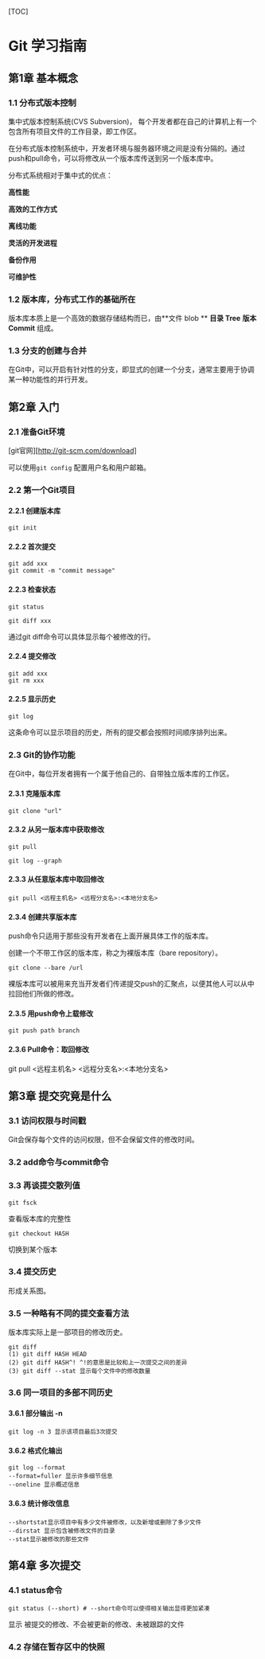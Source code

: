 [TOC]

# Git 学习指南

## 第1章 基本概念

### 1.1 分布式版本控制

集中式版本控制系统(CVS Subversion)， 每个开发者都在自己的计算机上有一个包含所有项目文件的工作目录，即工作区。

在分布式版本控制系统中，开发者环境与服务器环境之间是没有分隔的。通过push和pull命令，可以将修改从一个版本库传送到另一个版本库中。

分布式系统相对于集中式的优点：

**高性能**

**高效的工作方式**

**离线功能**

**灵活的开发进程**

**备份作用**

**可维护性**



### 1.2 版本库，分布式工作的基础所在

版本库本质上是一个高效的数据存储结构而已，由**文件 blob ** **目录 Tree** **版本 Commit** 组成。



### 1.3 分支的创建与合并

在Git中，可以开启有针对性的分支，即显式的创建一个分支，通常主要用于协调某一种功能性的并行开发。



## 第2章 入门

### 2.1 准备Git环境

[git官网][http://git-scm.com/download]

可以使用```git config``` 配置用户名和用户邮箱。

### 2.2 第一个Git项目

#### 2.2.1 创建版本库

~~~shell
git init
~~~



#### 2.2.2 首次提交

```shell
git add xxx
git commit -m "commit message"
```

#### 2.2.3 检查状态

```shell
git status
```

```shell
git diff xxx
```

通过git diff命令可以具体显示每个被修改的行。

#### 2.2.4 提交修改

~~~shell
git add xxx
git rm xxx
~~~

#### 2.2.5 显示历史

~~~shell
git log
~~~

这条命令可以显示项目的历史，所有的提交都会按照时间顺序排列出来。

### 2.3 Git的协作功能

在Git中，每位开发者拥有一个属于他自己的、自带独立版本库的工作区。

#### 2.3.1 克隆版本库

~~~shell
git clone "url"
~~~

#### 2.3.2 从另一版本库中获取修改

~~~shell
git pull
~~~

~~~shell
git log --graph
~~~

#### 2.3.3 从任意版本库中取回修改

~~~shell
git pull <远程主机名> <远程分支名>:<本地分支名>
~~~

#### 2.3.4 创建共享版本库

push命令只适用于那些没有开发者在上面开展具体工作的版本库。

创建一个不带工作区的版本库，称之为裸版本库（bare repository）。

```shell
git clone --bare /url
```

裸版本库可以被用来充当开发者们传递提交push的汇聚点，以便其他人可以从中拉回他们所做的修改。

#### 2.3.5 用push命令上载修改

~~~shell
git push path branch
~~~

#### 2.3.6 Pull命令：取回修改

git pull <远程主机名> <远程分支名>:<本地分支名>



## 第3章 提交究竟是什么

### 3.1 访问权限与时间戳

Git会保存每个文件的访问权限，但不会保留文件的修改时间。

### 3.2 add命令与commit命令

### 3.3 再谈提交散列值

```shell
git fsck
```

查看版本库的完整性

~~~shell
git checkout HASH
~~~

切换到某个版本

### 3.4 提交历史

形成关系图。

### 3.5 一种略有不同的提交查看方法

版本库实际上是一部项目的修改历史。

```shell
git diff
(1) git diff HASH HEAD
(2) git diff HASH^! ^!的意思是比较和上一次提交之间的差异
(3) git diff --stat 显示每个文件中的修改数量
```

### 3.6 同一项目的多部不同历史

#### 3.6.1 部分输出 -n

```shell
git log -n 3 显示该项目最后3次提交
```

#### 3.6.2 格式化输出

```shell
git log --format
--format=fuller 显示许多细节信息
--oneline 显示概述信息
```

#### 3.6.3 统计修改信息

``` shell
--shortstat显示项目中有多少文件被修改，以及新增或删除了多少文件
--dirstat 显示包含被修改文件的目录
--stat显示被修改的那些文件
```

## 第4章 多次提交

### 4.1 status命令

```shell
git status (--short) # --short命令可以使得相关输出显得更加紧凑
```

显示 被提交的修改、不会被更新的修改、未被跟踪的文件

### 4.2 存储在暂存区中的快照

